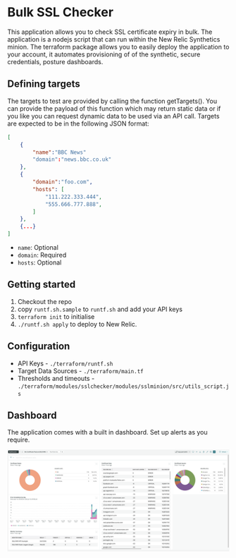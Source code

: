 # Bulk SSL Checker

This application allows you to check SSL certificate expiry in bulk. The application is a nodejs script that can run within the New Relic Synthetics minion. The terraform package allows you to easily deploy the application to your account, it automates provisioning of of the synthetic, secure credentials, posture dashboards.

## Defining targets
The targets to test are provided by calling the function getTargets(). You can provide the payload of this function which may return static data or if you like you can request dynamic data to be used via an API call. Targets are expected to be in the following JSON format:

```json
[
    {
        "name":"BBC News"
        "domain":"news.bbc.co.uk"
    },
    {
        "domain":"foo.com",
        "hosts": [
            "111.222.333.444",
            "555.666.777.888",
        ]
    },
    {...}
]
```

* `name`: Optional
* `domain`: Required
* `hosts`: Optional

## Getting started

1. Checkout the repo
2. copy `runtf.sh.sample` to `runtf.sh` and add your API keys
3. `terraform init` to initialise
4. `./runtf.sh apply` to deploy to New Relic.

## Configuration

* API Keys - `./terraform/runtf.sh`
* Target Data Sources - `./terraform/main.tf`
* Thresholds and timeouts - `./terraform/modules/sslchecker/modules/sslminion/src/utils_script.js`

## Dashboard

The application comes with a built in dashboard. Set up alerts as you require.

![dashboard-example](dashboard.png)